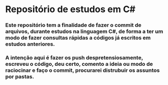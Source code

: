 # Repositório de estudos em C#

### Este repositório tem a finalidade de fazer o commit de arquivos, durante estudos na linguagem C#, de forma a ter um modo de fazer consultas rápidas a códigos já escritos em estudos anteriores.

### A intenção aqui é fazer os push despretensiosamente, escreveu o código, deu certo, comento a ideia ou modo de raciocinar e faço o commit, procurarei distrubuir os assuntos por pastas.
